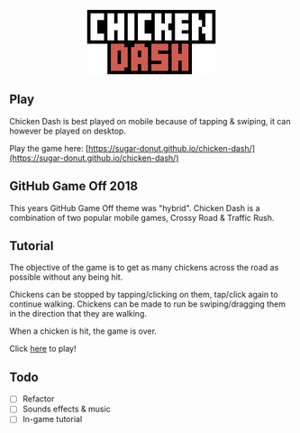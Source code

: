 <p align="center"><img src="assets/readme-logo.png" alt="Chicken Dash"></p>

## Play

Chicken Dash is best played on mobile because of tapping & swiping, it can however be played on desktop.

Play the game here: [https://sugar-donut.github.io/chicken-dash/](https://sugar-donut.github.io/chicken-dash/)

## GitHub Game Off 2018

This years GitHub Game Off theme was "hybrid". Chicken Dash is a combination of two popular mobile games, Crossy Road & Traffic Rush.

## Tutorial

The objective of the game is to get as many chickens across the road as possible without any being hit.

Chickens can be stopped by tapping/clicking on them, tap/click again to continue walking. Chickens can be made to run be swiping/dragging them in the direction that they are walking.

When a chicken is hit, the game is over.

Click [here](https://sugar-donut.github.io/chicken-dash/) to play!

## Todo

- [ ] Refactor
- [ ] Sounds effects & music
- [ ] In-game tutorial
